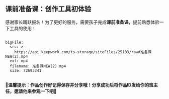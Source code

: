 <script>  window.global.courseIdentity = 'prepare_course-1' </script>
<script src="https://qiniu-public.keepwork.com/videoProcessEvent.js"></script>

## 课前准备课：创作工具初体验

感谢家长踊跃报名！为了更好的服务，需要孩子完成**课前准备课**，提前熟悉体验一下工具的使用！



```@BigFile

bigFile:
  src: >-
    https://api.keepwork.com/ts-storage/siteFiles/25103/raw#准备课NEW(2).mp4
  ext: mp4
  filename: 准备课NEW(2).mp4
  size: 72693341
          
```



**🌸温馨提示：作品创作好记得保存并分享哦！分享成功后将作品ID发给你的班主任，邀请他来参观一下吧💪**

